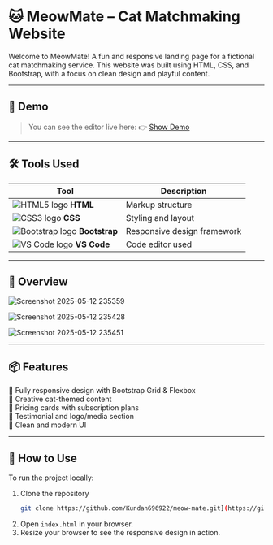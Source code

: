 # 🐱 MeowMate – Cat Matchmaking Website

Welcome to MeowMate! A fun and responsive landing page for a fictional cat matchmaking service. This website was built using HTML, CSS, and Bootstrap, with a focus on clean design and playful content.

---

## 🚀 Demo 

> You can see the editor live here: 👉 [Show Demo](https://meow-mate.netlify.app/])

---

## 🛠️ Tools Used

| Tool           | Description           |
|----------------|-----------------------|
| ![HTML5 logo](https://img.icons8.com/color/24/html-5.png) **HTML** | Markup structure |
| ![CSS3 logo](https://img.icons8.com/color/24/css3.png) **CSS**   | Styling and layout |
| ![Bootstrap logo](https://img.icons8.com/color/24/bootstrap.png) **Bootstrap** | Responsive design framework |
| ![VS Code logo](https://img.icons8.com/color/24/visual-studio-code-2019.png) **VS Code** | Code editor used |

---

## 📸 Overview

![Screenshot 2025-05-12 235359](https://github.com/user-attachments/assets/4077d9c9-634f-4612-8886-fbf875c07fc0)

![Screenshot 2025-05-12 235428](https://github.com/user-attachments/assets/43c458a9-9971-4ab5-b045-b9dd76f0fb63)

![Screenshot 2025-05-12 235451](https://github.com/user-attachments/assets/d026f708-485d-423d-bb21-2640de4acdcc)


---

## 📦 Features

 🐾 Fully responsive design with Bootstrap Grid & Flexbox  
 🐾 Creative cat-themed content  
 🐾 Pricing cards with subscription plans  
 🐾 Testimonial and logo/media section  
 🐾 Clean and modern UI

---

## 🚀 How to Use

To run the project locally:

1. Clone the repository
   ```bash
   git clone https://github.com/Kundan696922/meow-mate.git](https://github.com/Kundan696922/meow-mate.git
2. Open `index.html` in your browser.
3. Resize your browser to see the responsive design in action.
